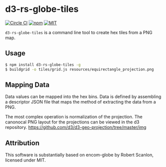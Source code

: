 # d3-rs-globe-tiles

[![Circle CI](https://img.shields.io/circleci/project/redsift/d3-rs-globe-tiles.svg?style=flat-square)](https://circleci.com/gh/redsift/d3-rs-globe-tiles)
[![npm](https://img.shields.io/npm/v/@redsift/d3-rs-globe-tiles.svg?style=flat-square)](https://www.npmjs.com/package/@redsift/d3-rs-globe-tiles)
[![MIT](https://img.shields.io/badge/license-MIT-blue.svg?style=flat-square)](https://raw.githubusercontent.com/redsift/d3-rs-globe-tiles/master/LICENSE)

`d3-rs-globe-tiles` is a command line tool to create hex tiles from a PNG map.

## Usage

```bash
$ npm install d3-rs-globe-tiles -g
$ buildgrid -o tiles/grid.js resources/equirectangle_projection.png
```

## Mapping Data

Data values can be mapped into the hex bins. Data is defined by assembling a descriptor JSON file that maps the method of extracting the data from a PNG.

The most complex operation is normalization of the projection. The canonocal PNG layout for the projections can be viewed in the d3 repository. https://github.com/d3/d3-geo-projection/tree/master/img

## Attribution

This software is substantially based on encom-globe by Robert Scanlon, licensed under MIT.